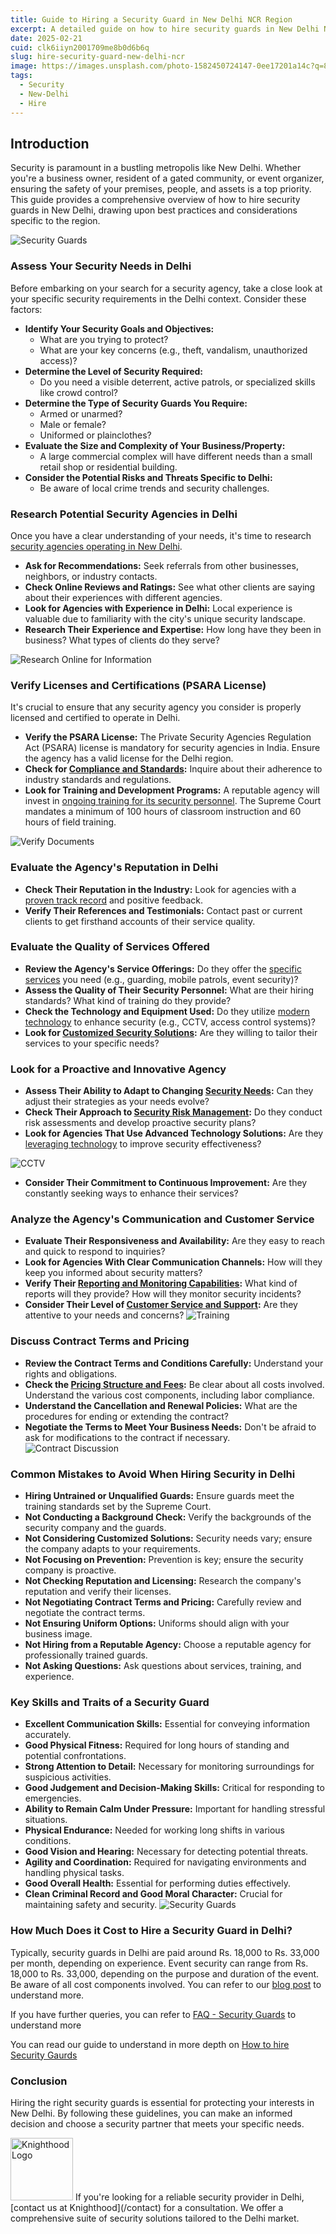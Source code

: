 ```yaml
---
title: Guide to Hiring a Security Guard in New Delhi NCR Region
excerpt: A detailed guide on how to hire security guards in New Delhi NCR
date: 2025-02-21
cuid: clk6iiyn2001709me8b0d6b6q
slug: hire-security-guard-new-delhi-ncr
image: https://images.unsplash.com/photo-1582450724147-0ee17201a14c?q=80&w=3000&auto=format&fit=crop&ixlib=rb-4.0.3&ixid=M3wxMjA3fDB8MHxwaG90by1wYWdlfHx8fGVufDB8fHx8fA%3D%3D
tags:
  - Security
  - New-Delhi
  - Hire
---
```

## Introduction
Security is paramount in a bustling metropolis like New Delhi. Whether you're a business owner, resident of a gated community, or event organizer, ensuring the safety of your premises, people, and assets is a top priority. This guide provides a comprehensive overview of how to hire security guards in New Delhi, drawing upon best practices and considerations specific to the region.

![Security Guards](https://i.imgur.com/lFvyVLy.png)
### Assess Your Security Needs in Delhi

Before embarking on your search for a security agency, take a close look at your specific security requirements in the Delhi context. Consider these factors:

- **Identify Your Security Goals and Objectives:** 
	- What are you trying to protect? 
	- What are your key concerns (e.g., theft, vandalism, unauthorized access)?
- **Determine the Level of Security Required:** 
	- Do you need a visible deterrent, active patrols, or specialized skills like crowd control?
- **Determine the Type of Security Guards You Require:** 
	- Armed or unarmed? 
	- Male or female? 
	- Uniformed or plainclothes?
- **Evaluate the Size and Complexity of Your Business/Property:** 
	- A large commercial complex will have different needs than a small retail shop or residential building.
- **Consider the Potential Risks and Threats Specific to Delhi:** 
	- Be aware of local crime trends and security challenges.

### Research Potential Security Agencies in Delhi

Once you have a clear understanding of your needs, it's time to research [security agencies operating in New Delhi](/contact).

- **Ask for Recommendations:** Seek referrals from other businesses, neighbors, or industry contacts.
- **Check Online Reviews and Ratings:** See what other clients are saying about their experiences with different agencies.
- **Look for Agencies with Experience in Delhi:** Local experience is valuable due to familiarity with the city's unique security landscape.
- **Research Their Experience and Expertise:** How long have they been in business? What types of clients do they serve?

![Research Online for Information](https://replicate.delivery/xezq/O3zK3s0fCiROP6HbBeQTdXrdbcya5y2YSeZfNSfHvwWMrkLiC/tmpaw2l7c5q.webp)
### Verify Licenses and Certifications (PSARA License)

It's crucial to ensure that any security agency you consider is properly licensed and certified to operate in Delhi.

- **Verify the PSARA License:** The Private Security Agencies Regulation Act (PSARA) license is mandatory for security agencies in India. Ensure the agency has a valid license for the Delhi region.
- **Check for [Compliance and Standards](https://knighthood.co/docs/intro):** Inquire about their adherence to industry standards and regulations.
- **Look for Training and Development Programs:** A reputable agency will invest in [ongoing training for its security personnel](https://knighthood.co/security/governance/awareness). The Supreme Court mandates a minimum of 100 hours of classroom instruction and 60 hours of field training.

![Verify Documents](https://replicate.delivery/xezq/On0iydf74wX7LK0vL7vzmm9yRayiNLEqhY5qyqAF6FxLTuIKA/tmpnbi_vwxn.webp)
### Evaluate the Agency's Reputation in Delhi

- **Check Their Reputation in the Industry:** Look for agencies with a [proven track record](https://knighthood.co/case) and positive feedback.
- **Verify Their References and Testimonials:** Contact past or current clients to get firsthand accounts of their service quality.


### Evaluate the Quality of Services Offered

- **Review the Agency's Service Offerings:** Do they offer the [specific services](https://knighthood.co/services/security) you need (e.g., guarding, mobile patrols, event security)?
- **Assess the Quality of Their Security Personnel:** What are their hiring standards? What kind of training do they provide?
- **Check the Technology and Equipment Used:** Do they utilize [modern technology](https://knighthood.co/services/security/ess) to enhance security (e.g., CCTV, access control systems)?
- **Look for [Customized Security Solutions](https://knighthood.co/whyus/sol):** Are they willing to tailor their services to your specific needs?

### Look for a Proactive and Innovative Agency

- **Assess Their Ability to Adapt to Changing [Security Needs](https://knighthood.co/security/intro):** Can they adjust their strategies as your needs evolve?
- **Check Their Approach to [Security Risk Management](https://knighthood.co/security/planning/risk):** Do they conduct risk assessments and develop proactive security plans?
- **Look for Agencies That Use Advanced Technology Solutions:** Are they [leveraging technology](https://knighthood.co/whyus/tech) to improve security effectiveness?

![CCTV](https://images.unsplash.com/photo-1496368077930-c1e31b4e5b44?ixlib=rb-4.0.3&ixid=M3wxMjA3fDB8MHxwaG90by1wYWdlfHx8fGVufDB8fHx8fA%3D%3D)
- **Consider Their Commitment to Continuous Improvement:** Are they constantly seeking ways to enhance their services?

### Analyze the Agency's Communication and Customer Service

- **Evaluate Their Responsiveness and Availability:** Are they easy to reach and quick to respond to inquiries?
- **Look for Agencies With Clear Communication Channels:** How will they keep you informed about security matters?
- **Verify Their [Reporting and Monitoring Capabilities](https://knighthood.co/security/governance/incident):** What kind of reports will they provide? How will they monitor security incidents?
- **Consider Their Level of [Customer Service and Support](https://knighthood.co/whyus/csat):** Are they attentive to your needs and concerns?
![Training](https://replicate.delivery/xezq/4VZirLUOpsZHCJKza7hUq7hENVQActgN1RB0sLVzZ3ufTuIKA/tmpwqitbqup.png)
### Discuss Contract Terms and Pricing

- **Review the Contract Terms and Conditions Carefully:** Understand your rights and obligations.
- **Check the [Pricing Structure and Fees](https://knighthood.co/blog/security-guard-cost):** Be clear about all costs involved. Understand the various cost components, including labor compliance.
- **Understand the Cancellation and Renewal Policies:** What are the procedures for ending or extending the contract?
- **Negotiate the Terms to Meet Your Business Needs:** Don't be afraid to ask for modifications to the contract if necessary.
![Contract Discussion](https://replicate.delivery/xezq/pAFqT9V9IbLZP1LwmFWjwkitSP2DQX33DWgHMlxU5K6OKXEF/tmpd9r9sjo7.png)
### Common Mistakes to Avoid When Hiring Security in Delhi

- **Hiring Untrained or Unqualified Guards:** Ensure guards meet the training standards set by the Supreme Court.
- **Not Conducting a Background Check:** Verify the backgrounds of the security company and the guards.
- **Not Considering Customized Solutions:** Security needs vary; ensure the company adapts to your requirements.
- **Not Focusing on Prevention:** Prevention is key; ensure the security company is proactive.
- **Not Checking Reputation and Licensing:** Research the company's reputation and verify their licenses.
- **Not Negotiating Contract Terms and Pricing:** Carefully review and negotiate the contract terms.
- **Not Ensuring Uniform Options:** Uniforms should align with your business image.
- **Not Hiring from a Reputable Agency:** Choose a reputable agency for professionally trained guards.
- **Not Asking Questions:** Ask questions about services, training, and experience.

### Key Skills and Traits of a Security Guard

- **Excellent Communication Skills:** Essential for conveying information accurately.
- **Good Physical Fitness:** Required for long hours of standing and potential confrontations.
- **Strong Attention to Detail:** Necessary for monitoring surroundings for suspicious activities.
- **Good Judgement and Decision-Making Skills:** Critical for responding to emergencies.
- **Ability to Remain Calm Under Pressure:** Important for handling stressful situations.
- **Physical Endurance:** Needed for working long shifts in various conditions.
- **Good Vision and Hearing:** Necessary for detecting potential threats.
- **Agility and Coordination:** Required for navigating environments and handling physical tasks.
- **Good Overall Health:** Essential for performing duties effectively.
- **Clean Criminal Record and Good Moral Character:** Crucial for maintaining safety and security.
![Security Guards](https://replicate.delivery/xezq/An9ahEbrjBIAAFAaiRbt9V8F3JkNbcPbydAOHpuhz3PtIXEF/tmpt7kiezay.webp)
### How Much Does it Cost to Hire a Security Guard in Delhi?

Typically, security guards in Delhi are paid around Rs. 18,000 to Rs. 33,000 per month, depending on experience. Event security can range from Rs. 18,000 to Rs. 33,000, depending on the purpose and duration of the event. Be aware of all cost components involved. You can refer to our [blog post](https://knighthood.co/blog/security-guard-cost) to understand more.

If you have further queries, you can refer to [FAQ - Security Guards](https://knighthood.co/services/security/FAQ-Guard) to understand more

You can read our guide to understand in more depth on [How to hire Security Gaurds](/marketing/hire-security-guards) 
### Conclusion

Hiring the right security guards is essential for protecting your interests in New Delhi. By following these guidelines, you can make an informed decision and choose a security partner that meets your specific needs.

<Image className="mx-auto" src="/logo.png" width='100' height='100' alt="Knighthood Logo"/>
If you're looking for a reliable security provider in Delhi, [contact us at Knighthood](/contact) for a consultation. We offer a comprehensive suite of security solutions tailored to the Delhi market.
